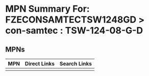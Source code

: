 



# MPN Summary For: FZECONSAMTECTSW1248GD > con-samtec : TSW-124-08-G-D

## MPNs
  

|MPN|Direct Links|Search Links|
| :--- | :--- | :--- |
||||
